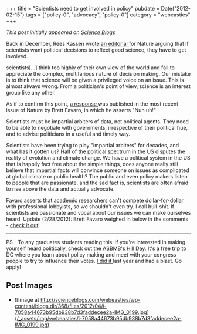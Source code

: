 +++
title = "Scientists need to get involved in policy"
pubdate = Date("2012-02-15")
tags = ["policy-0", "advocacy", "policy-0"]
category = "webeasties"
+++

_This post initially appeared on [Science Blogs](http://scienceblogs.com/webeasties)_

Back in December, Rees Kassen wrote [an editorial ](http://www.nature.com/news/if-you-want-to-win-the-game-you-must-join-in-1.9580)for Nature arguing that if scientists want political decisions to reflect good science, they have to get involved.

scientists[...] think too highly of their own view of the world and fail to appreciate the complex, multifarious nature of decision making. Our mistake is to think that science will be given a privileged voice on an issue. This is almost always wrong. From a politician's point of view, science is an interest group like any other.

As if to confirm this point, [a response ](http://www.nature.com/nature/journal/v482/n7384/full/482162b.html)was published in the most recent issue of Nature by Brett Favaro, in which he asserts "Nuh uh!"

Scientists must be impartial arbiters of data, not political agents. They need to be able to negotiate with governments, irrespective of their political hue, and to advise politicians in a useful and timely way.

Scientists have been trying to play "impartial arbiters" for decades, and what has it gotten us? Half of the political spectrum in the US disputes the reality of evolution and climate change. We have a political system in the US that is happily fact free about the simple things, does anyone really still believe that impartial facts will convince someone on issues as complicated at global climate or public health? The public and even policy makers listen to people that are passionate, and the sad fact is, scientists are often afraid to rise above the data and actually advocate.

Favaro asserts that academic researchers can't compete dollar-for-dollar with professional lobbyists, so we shouldn't even try. I call bull-shit. If scientists are passionate and vocal about our issues we can make ourselves heard. 
Update (2/28/2012): Brett Favaro weighed in below in the comments - [check it out](http://scienceblogs.com/webeasties/2012/02/scientists_need_to_get_involve.php#comment-6235119)!

-----

PS - To any graduates students reading this: if you're interested in making yourself heard politically, check out the [ASBMB's Hill Day](http://www.asbmb.org/Advocacy/[advocacy](/tag/advocacy).aspx?id=13812). It's a free trip to DC where you learn about policy making and meet with your congress people to try to influence their votes. [I did it ](http://scienceblogs.com/webeasties/2011/03/lobbying_congress.php)last year and had a blast. Go apply!

      
  

 ## Post Images

- ![Image at http://scienceblogs.com/webeasties/wp-content/blogs.dir/368/files/2012/04/i-7058a44673b95db938b7d3faddecee2a-IMG_0199.jpg](/_assets/img/webeasties/i-7058a44673b95db938b7d3faddecee2a-IMG_0199.jpg)

